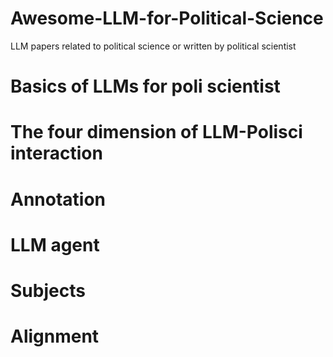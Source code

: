 # Awesome-LLM-for-Political-Science
LLM papers related to political science or written by political scientist

# Basics of LLMs for poli scientist

# The four dimension of LLM-Polisci interaction

# Annotation

# LLM agent

# Subjects

# Alignment
